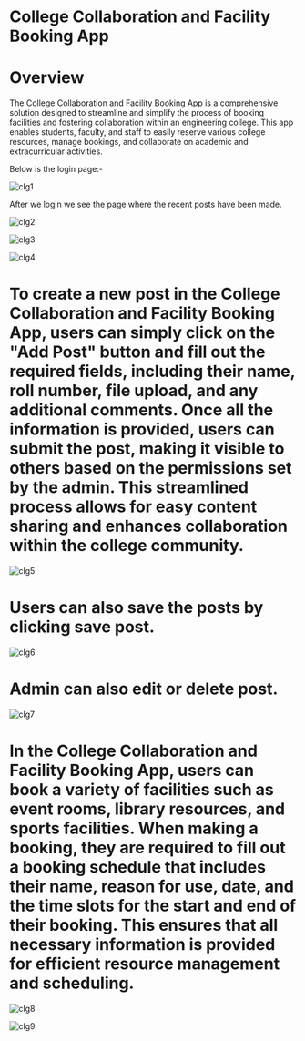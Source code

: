 # College Collaboration and Facility Booking App

# Overview

The College Collaboration and Facility Booking App is a comprehensive solution designed to streamline and simplify the process of booking facilities and fostering collaboration within an engineering college. This app enables students, faculty, and staff to easily reserve various college resources, manage bookings, and collaborate on academic and extracurricular activities.

Below is the login page:-

![clg1](https://github.com/user-attachments/assets/f8ebffab-c6f2-430e-a359-0178990248e0)

After we login we see the page where the recent posts have been made.

![clg2](https://github.com/user-attachments/assets/a00c4a55-0715-4f49-8fd2-eee1958f5997)

![clg3](https://github.com/user-attachments/assets/f6df10b6-b353-4225-9487-b9fda5ef7f06)

![clg4](https://github.com/user-attachments/assets/2c089884-c04a-4976-ac84-ea1b14b72264)

# To create a new post in the College Collaboration and Facility Booking App, users can simply click on the "Add Post" button and fill out the required fields, including their name, roll number, file upload, and any additional comments. Once all the information is provided, users can submit the post, making it visible to others based on the permissions set by the admin. This streamlined process allows for easy content sharing and enhances collaboration within the college community.

![clg5](https://github.com/user-attachments/assets/17f1ccd1-00f3-4d66-8fde-127c205bda0d)


# Users can also save the posts by clicking save post.

![clg6](https://github.com/user-attachments/assets/fa448b01-5bd4-4217-a5a3-a822f3deb848)

# Admin can also edit or delete post.

![clg7](https://github.com/user-attachments/assets/e4f79c0f-8962-4cd6-a954-64155f37af2c)

# In the College Collaboration and Facility Booking App, users can book a variety of facilities such as event rooms, library resources, and sports facilities. When making a booking, they are required to fill out a booking schedule that includes their name, reason for use, date, and the time slots for the start and end of their booking. This ensures that all necessary information is provided for efficient resource management and scheduling.


![clg8](https://github.com/user-attachments/assets/f05876d5-20b6-41e7-bd63-1bb206eb944a)


![clg9](https://github.com/user-attachments/assets/fb542913-7bad-48b2-9c4c-c2fe3cd62c0d)





